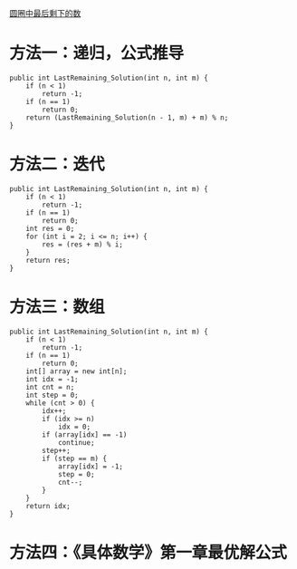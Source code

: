 [圆圈中最后剩下的数](https://www.nowcoder.com/practice/f78a359491e64a50bce2d89cff857eb6?tpId=13&tqId=11199&tPage=1&rp=1&ru=/ta/coding-interviews&qru=/ta/coding-interviews/question-ranking&from=cyc_github) 

# 方法一：递归，公式推导

    public int LastRemaining_Solution(int n, int m) {
        if (n < 1) 
            return -1;
        if (n == 1) 
            return 0;
        return (LastRemaining_Solution(n - 1, m) + m) % n;
    }
    
# 方法二：迭代

    public int LastRemaining_Solution(int n, int m) {
        if (n < 1)
            return -1;
        if (n == 1)
            return 0;
        int res = 0;
        for (int i = 2; i <= n; i++) {
            res = (res + m) % i;
        }
        return res;
    }

# 方法三：数组

    public int LastRemaining_Solution(int n, int m) {
        if (n < 1)
            return -1;
        if (n == 1)
            return 0;
        int[] array = new int[n];
        int idx = -1;
        int cnt = n;
        int step = 0;
        while (cnt > 0) {
            idx++;
            if (idx >= n)
                idx = 0;
            if (array[idx] == -1)
                continue;
            step++;
            if (step == m) {
                array[idx] = -1;
                step = 0;
                cnt--;
            }
        }
        return idx;
    }
    
# 方法四：《具体数学》第一章最优解公式